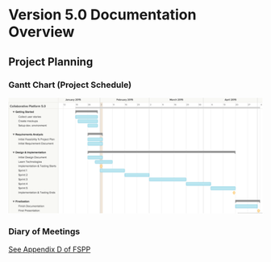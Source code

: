 #   Version 5.0 Documentation Overview

## Project Planning

### Gantt Chart (Project Schedule)
![Gantt Chart](https://github.com/FIU-SCIS-Senior-Project-2015-Spring/Collaborative-Platform-Ver-5.0/blob/develop/Documents/Images/GanttChart.png "Gantt")


### Diary of Meetings
[See Appendix D of FSPP](FSPP.docx)

